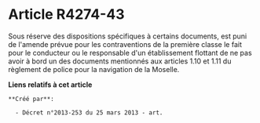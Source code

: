 # Article R4274-43

Sous réserve des dispositions spécifiques à certains documents, est puni de l'amende prévue pour les contraventions de la
première classe le fait pour le conducteur ou le responsable d'un établissement flottant de ne pas avoir à bord un des
documents mentionnés aux articles 1.10 et 1.11 du règlement de police pour la navigation de la Moselle.

**Liens relatifs à cet article**

	**Créé par**:

	  - Décret n°2013-253 du 25 mars 2013 - art.
